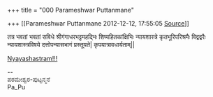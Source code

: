 +++
title = "000 Parameshwar Puttanmane"

+++
[[Parameshwar Puttanmane	2012-12-12, 17:55:05 [Source](https://groups.google.com/g/bvparishat/c/74ENlVk14ew)]]



तत्र भवतां भवतां सविधे श्रीगंगाधरभट्टमहद्भिः शिष्यहितकांक्षिभिः न्यायशास्त्रे कृतभूरिपरिश्रमैः विद्वद्वरैः न्यायशास्त्रविषये दत्तोपन्यासभागं प्रस्तूयते\| कृपयात्रावधार्यताम्\|\|

  

[Nyayashastram!!!](http://www.youtube.com/watch?v=0syhXkUaRLw&list=UULxM2v5zHfyszEklJrnf7RA&index=1)

  

--  
ಪರಮೇಶ್ವರ-ಪುಟ್ಟನ್ಮನೆ  
    Pa_Pu  

